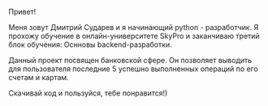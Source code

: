 Привет!

Меня зовут Дмитрий Сударев и я начинающий python - разработчик.
Я прохожу обучение в онлайн-университете SkyPro и заканчиваю третий блок
обучения: Оснновы backend-разработки.

Данный проект посвящен банковской сфере. Он позволяет выводить для
пользователя последние 5 успешно выполненных операций по его
счетам и картам.

Скачивай код и пользуйся, тебе понравится!)